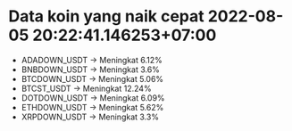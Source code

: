 # Data koin yang naik cepat 2022-08-05 20:22:41.146253+07:00

* ADADOWN_USDT -> Meningkat 6.12%
* BNBDOWN_USDT -> Meningkat 3.6%
* BTCDOWN_USDT -> Meningkat 5.06%
* BTCST_USDT -> Meningkat 12.24%
* DOTDOWN_USDT -> Meningkat 6.09%
* ETHDOWN_USDT -> Meningkat 5.62%
* XRPDOWN_USDT -> Meningkat 3.3%
